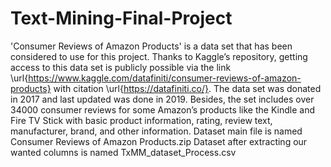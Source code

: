 # Text-Mining-Final-Project
'Consumer Reviews of Amazon Products' is a data set that has been considered to use for this project. Thanks to Kaggle’s repository, getting access to this data set is publicly possible via the link \url{https://www.kaggle.com/datafiniti/consumer-reviews-of-amazon-products} with citation \url{https://datafiniti.co/}. The data set was donated in 2017 and last updated was done in 2019. Besides, the set includes over 34000 consumer reviews for some Amazon’s products like the Kindle and Fire TV Stick with basic product information, rating, review text, manufacturer, brand, and other information.
Dataset main file is named Consumer Reviews of Amazon Products.zip
Dataset after extracting our wanted columns is named TxMM_dataset_Process.csv
